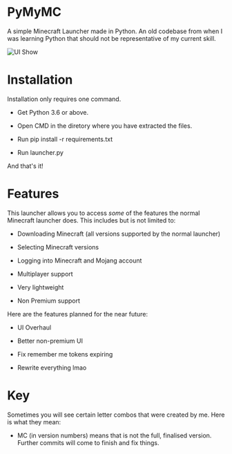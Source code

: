 # PyMyMC
A simple Minecraft Launcher made in Python. An old codebase from when I was learning Python that should not be representative of my current skill.

![UI Show](https://i.imgur.com/vB8Shu5.png)

# Installation
Installation only requires one command.
- Get Python 3.6 or above.

- Open CMD in the diretory where you have extracted the files.

- Run pip install -r requirements.txt

- Run launcher.py

And that's it!

# Features
This launcher allows you to access *some* of the features the normal Minecraft launcher does. This includes but is not limited to:

- Downloading Minecraft (all versions supported by the normal launcher)

- Selecting Minecraft versions

- Logging into Minecraft and Mojang account

- Multiplayer support

- Very lightweight

- Non Premium support

Here are the features planned for the near future:

- UI Overhaul

- Better non-premium UI

- Fix remember me tokens expiring

- Rewrite everything lmao

# Key
Sometimes you will see certain letter combos that were created by me. Here is what they mean:

- MC (in version numbers) means that is not the full, finalised version. Further commits will come to finish and fix things.
